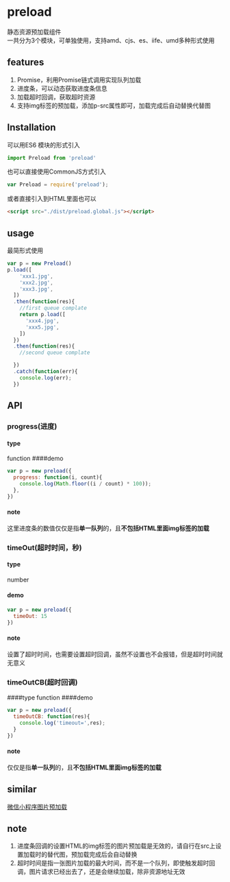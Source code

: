# preload
静态资源预加载组件  
一共分为3个模块，可单独使用，支持amd、cjs、es、iife、umd多种形式使用
## features
1. Promise，利用Promise链式调用实现队列加载
2. 进度条，可以动态获取进度条信息
3. 加载超时回调，获取超时资源
4. 支持img标签的预加载，添加p-src属性即可，加载完成后自动替换代替图

## Installation
可以用ES6 模块的形式引入
```javascript
import Preload from 'preload' 
```
也可以直接使用CommonJS方式引入
```javascript
var Preload = require('preload');
```
或者直接引入到HTML里面也可以
```html
<script src="./dist/preload.global.js"></script>
```

## usage
最简形式使用
```javascript
var p = new Preload()
p.load([
    'xxx1.jpg',
    'xxx2.jpg',
    'xxx3.jpg',
  ])
  .then(function(res){
    //first queue complate
    return p.load([
      'xxx4.jpg',
      'xxx5.jpg',
    ])
  })
  .then(function(res){
    //second queue complate

  })
  .catch(function(err){
    console.log(err);
  })
```
## API
### progress(进度)
#### type
function
####demo
```javascript
var p = new preload({
  progress: function(i, count){
    console.log(Math.floor((i / count) * 100));
  },
})
```
#### note
这里进度条的数值仅仅是指**单一队列**的，且**不包括HTML里面img标签的加载**

 
### timeOut(超时时间，秒)
#### type
number
#### demo
```javascript
var p = new preload({
  timeOut: 15
})
```
#### note
设置了超时时间，也需要设置超时回调，虽然不设置也不会报错，但是超时时间就无意义


### timeOutCB(超时回调)
####type
function
####demo
```javascript
var p = new preload({
  timeOutCB: function(res){
    console.log('timeout=',res);
  }
})
```
#### note
仅仅是指**单一队列**的，且**不包括HTML里面img标签的加载**

## similar
[微信小程序图片预加载](https://github.com/jayZOU/wxapp-preload)

## note
1. 进度条回调的设置HTML的img标签的图片预加载是无效的，请自行在src上设置加载时的替代图，预加载完成后会自动替换
2. 超时时间是指一张图片加载的最大时间，而不是一个队列，即使触发超时回调，图片请求已经出去了，还是会继续加载，除非资源地址无效
